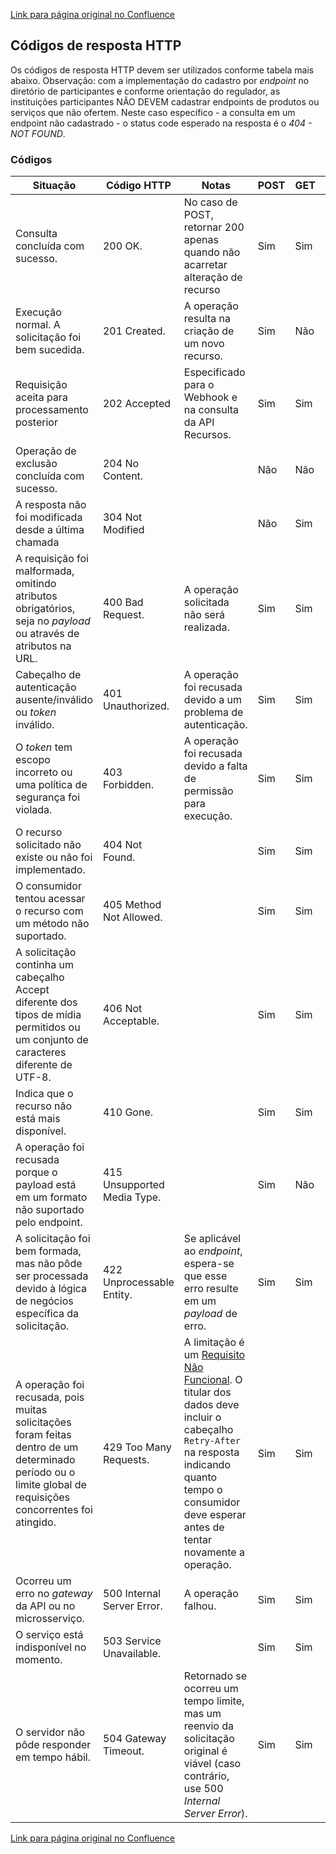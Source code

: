 [Link para página original no Confluence](https://openfinancebrasil.atlassian.net/wiki/spaces/OF/pages/17377374)

## Códigos de resposta HTTP

Os códigos de resposta HTTP devem ser utilizados conforme tabela mais abaixo. Observação: com a implementação do cadastro por *endpoint* no diretório de participantes e conforme orientação do regulador, as instituições participantes NÃO DEVEM cadastrar endpoints de produtos ou serviços que não ofertem. Neste caso específico - a consulta em um endpoint não cadastrado - o status code esperado na resposta é o *404 - NOT FOUND*.

### Códigos

| Situação | Código HTTP | Notas | POST | GET | DELETE | PATCH |
| --- | --- | --- | --- | --- | --- | --- |
| Consulta concluída com sucesso. | 200 OK. | No caso de POST, retornar 200 apenas quando não acarretar alteração de recurso | Sim | Sim | Não | Sim |
| Execução normal. A solicitação foi bem sucedida. | 201 Created. | A operação resulta na criação de um novo recurso. | Sim | Não | Não | Não |
| Requisição aceita para processamento posterior | 202 Accepted | Especificado para o Webhook e na consulta da API Recursos​. | Sim | Sim | Não | Não |
| Operação de exclusão concluída com sucesso. | 204 No Content. |  | Não | Não | Sim | Não |
| A resposta não foi modificada desde a última chamada | 304 Not Modified |  | Não | Sim | Não | Não |
| A requisição foi malformada, omitindo atributos obrigatórios, seja no *payload* ou através de atributos na URL. | 400 Bad Request. | A operação solicitada não será realizada. | Sim | Sim | Sim | Sim |
| Cabeçalho de autenticação ausente/inválido ou *token* inválido. | 401 Unauthorized. | A operação foi recusada devido a um problema de autenticação. | Sim | Sim | Sim | Sim |
| O *token* tem escopo incorreto ou uma política de segurança foi violada. | 403 Forbidden. | A operação foi recusada devido a falta de permissão para execução. | Sim | Sim | Sim | Sim |
| O recurso solicitado não existe ou não foi implementado. | 404 Not Found. |  | Sim | Sim | Sim | Sim |
| O consumidor tentou acessar o recurso com um método não suportado. | 405 Method Not Allowed. |  | Sim | Sim | Sim | Sim |
| A solicitação continha um cabeçalho Accept diferente dos tipos de mídia permitidos ou um conjunto de caracteres diferente de UTF-8. | 406 Not Acceptable. |  | Sim | Sim | Sim | Sim |
| Indica que o recurso não está mais disponível. | 410 Gone. |  | Sim | Sim | Sim | Não |
| A operação foi recusada porque o payload está em um formato não suportado pelo endpoint. | 415 Unsupported Media Type. |  | Sim | Não | Não | Não |
| A solicitação foi bem formada, mas não pôde ser processada devido à lógica de negócios específica da solicitação. | 422 Unprocessable Entity. | Se aplicável ao *endpoint*, espera-se que esse erro resulte em um *payload* de erro. | Sim | Sim | Não | Sim |
| A operação foi recusada, pois muitas solicitações foram feitas dentro de um determinado período ou o limite global de requisições concorrentes foi atingido. | 429 Too Many Requests. | A limitação é um [Requisito Não Funcional](/wiki/spaces/OF/pages/17379029/Disponibilidade+e+Desempenho). O titular dos dados deve incluir o cabeçalho `Retry-After` na resposta indicando quanto tempo o consumidor deve esperar antes de tentar novamente a operação. | Sim | Sim | Sim | Sim |
| Ocorreu um erro no *gateway* da API ou no microsserviço. | 500 Internal Server Error. | A operação falhou. | Sim | Sim | Sim | Sim |
| O serviço está indisponível no momento. | 503 Service Unavailable. |  | Sim | Sim | Sim | Sim |
| O servidor não pôde responder em tempo hábil. | 504 Gateway Timeout. | Retornado se ocorreu um tempo limite, mas um reenvio da solicitação original é viável (caso contrário, use 500 *Internal Server Error*). | Sim | Sim | Sim | Sim |

[Link para página original no Confluence](https://openfinancebrasil.atlassian.net/wiki/spaces/OF/pages/17377374)